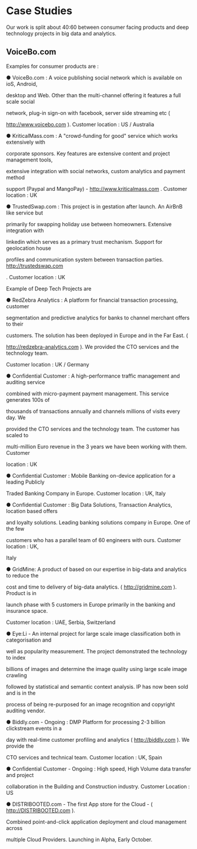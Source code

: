 # Case Studies

Our work is split about 40:60 between consumer facing products and deep technology projects in big data and analytics.



## VoiceBo.com



Examples for consumer products are :

● VoiceBo.com : A voice publishing social network which is available on ioS, Android,

desktop and Web. Other than the multi-channel offering it features a full scale social

network, plug-in sign-on with facebook, server side streaming etc \(

http://www.voicebo.com \). Customer location : US / Australia

● KriticalMass.com : A "crowd-funding for good" service which works extensively with

corporate sponsors. Key features are extensive content and project management tools,

extensive integration with social networks, custom analytics and payment method

support \(Paypal and MangoPay\) - http://www.kriticalmass.com . Customer location : UK

● TrustedSwap.com : This project is in gestation after launch. An AirBnB like service but

primarily for swapping holiday use between homeowners. Extensive integration with

linkedin which serves as a primary trust mechanism. Support for geolocation house

profiles and communication system between transaction parties. http://trustedswap.com

. Customer location : UK

Example of Deep Tech Projects are

● RedZebra Analytics : A platform for financial transaction processing, customer

segmentation and predictive analytics for banks to channel merchant offers to their

customers. The solution has been deployed in Europe and in the Far East. \(

http://redzebra-analytics.com \). We provided the CTO services and the technology team.

Customer location : UK / Germany

● Confidential Customer : A high-performance traffic management and auditing service

combined with micro-payment payment management. This service generates 100s of

thousands of transactions annually and channels millions of visits every day. We

provided the CTO services and the technology team. The customer has scaled to

multi-million Euro revenue in the 3 years we have been working with them. Customer

location : UK

● Confidential Customer : Mobile Banking on-device application for a leading Publicly

Traded Banking Company in Europe. Customer location : UK, Italy

● Confidential Customer : Big Data Solutions, Transaction Analytics, location based offers

and loyalty solutions. Leading banking solutions company in Europe. One of the few

customers who has a parallel team of 60 engineers with ours. Customer location : UK,

Italy

● GridMine: A product of based on our expertise in big-data and analytics to reduce the

cost and time to delivery of big-data analytics. \( http://gridmine.com \). Product is in

launch phase with 5 customers in Europe primarily in the banking and insurance space.

Customer location : UAE, Serbia, Switzerland

● Eye:Li - An internal project for large scale image classification both in categorisation and

well as popularity measurement. The project demonstrated the technology to index

billions of images and determine the image quality using large scale image crawling

followed by statistical and semantic context analysis. IP has now been sold and is in the

process of being re-purposed for an image recognition and copyright auditing vendor.

● Biddly.com - Ongoing : DMP Platform for processing 2-3 billion clickstream events in a

day with real-time customer profiling and analytics \( http://biddly.com \). We provide the

CTO services and technical team. Customer location : UK, Spain

● Confidential Customer - Ongoing : High speed, High Volume data transfer and project

collaboration in the Building and Construction industry. Customer Location : US

● DISTRIBOOTED.com - The first App store for the Cloud - \( http://DISTRIBOOTED.com \).

Combined point-and-click application deployment and cloud management across

multiple Cloud Providers. Launching in Alpha, Early October.

